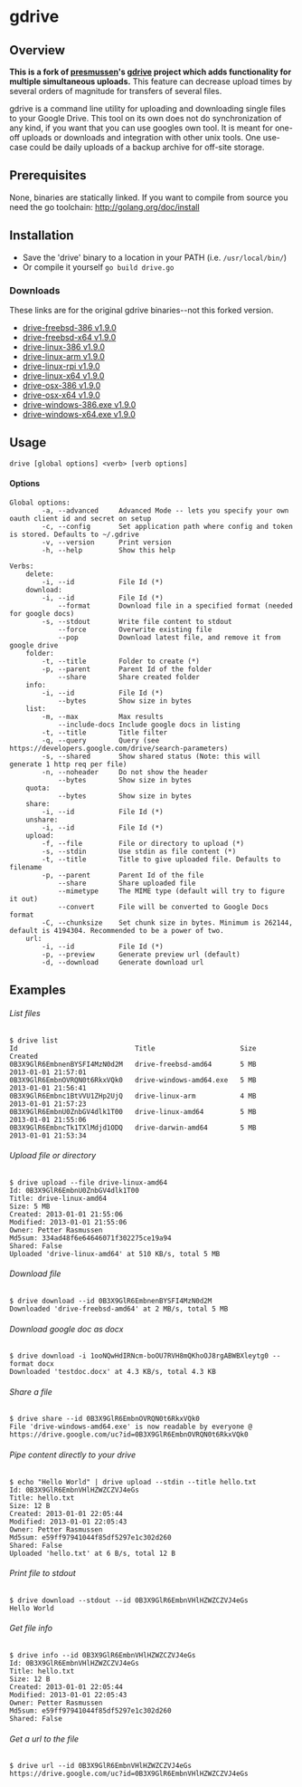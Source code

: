 gdrive
======


## Overview
**This is a fork of [presmussen](https://github.com/prasmussen)'s [gdrive](https://github.com/prasmussen/gdrive) project which adds functionality for multiple simultaneous uploads.**  This feature can decrease upload times by several orders of magnitude for transfers of several files.

gdrive is a command line utility for uploading and downloading single files to your Google Drive.
This tool on its own does not do synchronization of any kind, if you want that you can use googles own tool.
It is meant for one-off uploads or downloads and integration with other unix tools. One use-case could be
daily uploads of a backup archive for off-site storage.

## Prerequisites
None, binaries are statically linked.
If you want to compile from source you need the go toolchain: http://golang.org/doc/install

## Installation
- Save the 'drive' binary to a location in your PATH (i.e. `/usr/local/bin/`)
- Or compile it yourself `go build drive.go`

### Downloads
These links are for the original gdrive binaries--not this forked version.
- [drive-freebsd-386 v1.9.0](https://drive.google.com/uc?id=0B3X9GlR6EmbnNkdVSU1oNUoyQ0U)
- [drive-freebsd-x64 v1.9.0](https://drive.google.com/uc?id=0B3X9GlR6EmbnZTdTTlM2Y1ViV1E)
- [drive-linux-386 v1.9.0](https://drive.google.com/uc?id=0B3X9GlR6EmbnUWZGRmYxVUU2M00)
- [drive-linux-arm v1.9.0](https://drive.google.com/uc?id=0B3X9GlR6EmbnajNmMVU1TDdIWmc)
- [drive-linux-rpi v1.9.0](https://drive.google.com/uc?id=0B3X9GlR6EmbnTVh2SlQyN1FPM3c)
- [drive-linux-x64 v1.9.0](https://drive.google.com/uc?id=0B3X9GlR6Embnb095MGxEYmJhY2c)
- [drive-osx-386 v1.9.0](https://drive.google.com/uc?id=0B3X9GlR6EmbnbEpXdlhza25zT1U)
- [drive-osx-x64 v1.9.0](https://drive.google.com/uc?id=0B3X9GlR6EmbnVjIzMDRqck1aekE)
- [drive-windows-386.exe v1.9.0](https://drive.google.com/uc?id=0B3X9GlR6EmbnTXlSc1FqV1dvSTQ)
- [drive-windows-x64.exe v1.9.0](https://drive.google.com/uc?id=0B3X9GlR6EmbnZ3gyeGw4d3ozbUk)

## Usage
    drive [global options] <verb> [verb options]

#### Options
    Global options:
            -a, --advanced     Advanced Mode -- lets you specify your own oauth client id and secret on setup
            -c, --config       Set application path where config and token is stored. Defaults to ~/.gdrive
            -v, --version      Print version
            -h, --help         Show this help

    Verbs:
        delete:
            -i, --id           File Id (*)
        download:
            -i, --id           File Id (*)
                --format       Download file in a specified format (needed for google docs)
            -s, --stdout       Write file content to stdout
                --force        Overwrite existing file
                --pop          Download latest file, and remove it from google drive
        folder:
            -t, --title        Folder to create (*)
            -p, --parent       Parent Id of the folder
                --share        Share created folder
        info:
            -i, --id           File Id (*)
                --bytes        Show size in bytes
        list:
            -m, --max          Max results
                --include-docs Include google docs in listing
            -t, --title        Title filter
            -q, --query        Query (see https://developers.google.com/drive/search-parameters)
            -s, --shared       Show shared status (Note: this will generate 1 http req per file)
            -n, --noheader     Do not show the header
                --bytes        Show size in bytes
        quota:
                --bytes        Show size in bytes
        share:
            -i, --id           File Id (*)
        unshare:
            -i, --id           File Id (*)
        upload:
            -f, --file         File or directory to upload (*)
            -s, --stdin        Use stdin as file content (*)
            -t, --title        Title to give uploaded file. Defaults to filename
            -p, --parent       Parent Id of the file
                --share        Share uploaded file
                --mimetype     The MIME type (default will try to figure it out)
                --convert      File will be converted to Google Docs format
            -C, --chunksize    Set chunk size in bytes. Minimum is 262144, default is 4194304. Recommended to be a power of two.
        url:
            -i, --id           File Id (*)
            -p, --preview      Generate preview url (default)
            -d, --download     Generate download url

## Examples
###### List files
    $ drive list
    Id                             Title                     Size     Created
    0B3X9GlR6EmbnenBYSFI4MzN0d2M   drive-freebsd-amd64       5 MB     2013-01-01 21:57:01
    0B3X9GlR6EmbnOVRQN0t6RkxVQk0   drive-windows-amd64.exe   5 MB     2013-01-01 21:56:41
    0B3X9GlR6Embnc1BtVVU1ZHp2UjQ   drive-linux-arm           4 MB     2013-01-01 21:57:23
    0B3X9GlR6EmbnU0ZnbGV4dlk1T00   drive-linux-amd64         5 MB     2013-01-01 21:55:06
    0B3X9GlR6EmbncTk1TXlMdjd1ODQ   drive-darwin-amd64        5 MB     2013-01-01 21:53:34

###### Upload file or directory
    $ drive upload --file drive-linux-amd64
    Id: 0B3X9GlR6EmbnU0ZnbGV4dlk1T00
    Title: drive-linux-amd64
    Size: 5 MB
    Created: 2013-01-01 21:55:06
    Modified: 2013-01-01 21:55:06
    Owner: Petter Rasmussen
    Md5sum: 334ad48f6e64646071f302275ce19a94
    Shared: False
    Uploaded 'drive-linux-amd64' at 510 KB/s, total 5 MB

###### Download file
    $ drive download --id 0B3X9GlR6EmbnenBYSFI4MzN0d2M
    Downloaded 'drive-freebsd-amd64' at 2 MB/s, total 5 MB

###### Download google doc as docx
    $ drive download -i 1ooNQwHdIRNcm-boOU7RVH8mQKhoOJ8rgABWBXleytg0 --format docx
    Downloaded 'testdoc.docx' at 4.3 KB/s, total 4.3 KB

###### Share a file
    $ drive share --id 0B3X9GlR6EmbnOVRQN0t6RkxVQk0
    File 'drive-windows-amd64.exe' is now readable by everyone @ https://drive.google.com/uc?id=0B3X9GlR6EmbnOVRQN0t6RkxVQk0

###### Pipe content directly to your drive
    $ echo "Hello World" | drive upload --stdin --title hello.txt
    Id: 0B3X9GlR6EmbnVHlHZWZCZVJ4eGs
    Title: hello.txt
    Size: 12 B
    Created: 2013-01-01 22:05:44
    Modified: 2013-01-01 22:05:43
    Owner: Petter Rasmussen
    Md5sum: e59ff97941044f85df5297e1c302d260
    Shared: False
    Uploaded 'hello.txt' at 6 B/s, total 12 B

###### Print file to stdout
    $ drive download --stdout --id 0B3X9GlR6EmbnVHlHZWZCZVJ4eGs
    Hello World

###### Get file info
    $ drive info --id 0B3X9GlR6EmbnVHlHZWZCZVJ4eGs
    Id: 0B3X9GlR6EmbnVHlHZWZCZVJ4eGs
    Title: hello.txt
    Size: 12 B
    Created: 2013-01-01 22:05:44
    Modified: 2013-01-01 22:05:43
    Owner: Petter Rasmussen
    Md5sum: e59ff97941044f85df5297e1c302d260
    Shared: False

###### Get a url to the file
    $ drive url --id 0B3X9GlR6EmbnVHlHZWZCZVJ4eGs
    https://drive.google.com/uc?id=0B3X9GlR6EmbnVHlHZWZCZVJ4eGs

